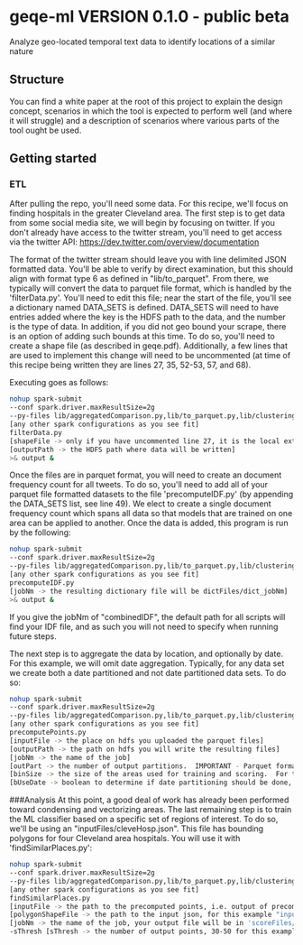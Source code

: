 # geqe-ml  VERSION 0.1.0 - public beta

Analyze geo-located temporal text data to identify locations of a similar nature

## Structure
You can find a white paper at the root of this project to explain the design concept,
scenarios in which the tool is expected to perform well (and where it will
struggle) and a description of scenarios where various parts of the tool
ought be used.  

## Getting started


### ETL
After pulling the repo, you'll need some data.  For this recipe, we'll focus on
finding hospitals in the greater Cleveland area.  The first step is to get data
from some social media site, we will begin by focusing on twitter. If you don't
already have access to the twitter stream, you'll need to get access via the
twitter API: https://dev.twitter.com/overview/documentation

The format of the twitter stream should leave you with line delimited JSON formatted
data.  You'll be able to verify by direct examination, but this should align with format
type 6 as defined in "lib/to_parquet".  From there, we typically will convert the data to
parquet file format, which is handled by the 'filterData.py'.  You'll need to edit this file;
near the start of the file, you'll see a dictionary named DATA_SETS is defined.  DATA_SETS will
need to have entries added where the key is the HDFS path to the data, and the number is the
type of data.  In addition, if you did not geo bound your scrape, there is an option of adding
such bounds at this time.  To do so, you'll need to create a shape file (as described in geqe.pdf).
Additionally, a few lines that are used to implement this change will need to be uncommented
(at time of this recipe being written they are lines 27, 35, 52-53, 57, and 68).

Executing goes as follows:

```bash
nohup spark-submit
--conf spark.driver.maxResultSize=2g
--py-files lib/aggregatedComparison.py,lib/to_parquet.py,lib/clustering.py,lib/shapeReader.py,lib/pointClass.py,lib/fspLib.py
[any other spark configurations as you see fit]
filterData.py
[shapeFile -> only if you have uncommented line 27, it is the local extention of the shape file]
[outputPath -> the HDFS path where data will be written]
>& output &
```

Once the files are in parquet format, you will need to create an document frequency count for all
tweets.  To do so, you'll need to add all of your parquet file formatted datasets to the file 'precomputeIDF.py'
(by appending the DATA_SETS list, see line 49).  We elect to create a single document frequency count which spans
all data so that models that are trained on one area can be applied to another.  Once the data is added, this program
is run by the following:

```bash
nohup spark-submit
--conf spark.driver.maxResultSize=2g
--py-files lib/aggregatedComparison.py,lib/to_parquet.py,lib/clustering.py,lib/shapeReader.py,lib/pointClass.py,lib/fspLib.py
[any other spark configurations as you see fit]
precomputeIDF.py
[jobNm -> the resulting dictionary file will be dictFiles/dict_jobNm]
>& output &
```

If you give the jobNm of "combinedIDF", the default path for all scripts will find your
IDF file, and as such you will not need to specify when running future steps.

The next step is to aggregate the data by location, and optionally by date.  For this
example, we will omit date aggregation.  Typically, for any data set we create both a
date partitioned and not date partitioned data sets.  To do so:
```bash
nohup spark-submit
--conf spark.driver.maxResultSize=2g
--py-files lib/aggregatedComparison.py,lib/to_parquet.py,lib/clustering.py,lib/shapeReader.py,lib/pointClass.py,lib/fspLib.py
[any other spark configurations as you see fit]
precomputePoints.py
[inputFile -> the place on hdfs you uploaded the parquet files]
[outputPath -> the path on hdfs you will write the resulting files]
[jobNm -> the name of the job]
[outPart -> the number of output partitions.  IMPORTANT - Parquet formated files perform best if they do not exceed the block size, typically 128 MB]
[binSize -> the size of the areas used for training and scoring.  For this example, 0.001 works well, but you can go larger or smaller depending on data density]
[bUseDate -> boolean to determine if date partitioning should be done, for this example, False]
```

###Analysis
At this point, a good deal of work has already been performed toward condensing and vectorizing areas.
The last remaining step is to train the ML classifier based on a specific set of regions of interest.
To do so, we'll be using an "inputFiles/cleveHosp.json".  This file has bounding polygons for four
Cleveland area hospitals.  You will use it with 'findSimilarPlaces.py':

```bash
nohup spark-submit
--conf spark.driver.maxResultSize=2g
--py-files lib/aggregatedComparison.py,lib/to_parquet.py,lib/clustering.py,lib/shapeReader.py,lib/pointClass.py,lib/fspLib.py
[any other spark configurations as you see fit]
findSimilarPlaces.py
[inputFile -> the path to the precomputed points, i.e. output of precomputePoints.py]
[polygonShapeFile -> the path to the input json, for this example "inputFiles/cleveHosp.json"]
[jobNm -> the name of the job, your output file will be in 'scoreFiles/jobNm']
-sThresh [sThresh -> the number of output points, 30-50 for this example]
```
